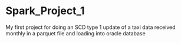 # Spark_Project_1
My first project for doing an SCD type 1 update of a taxi data received monthly in a parquet file and loading into oracle database
